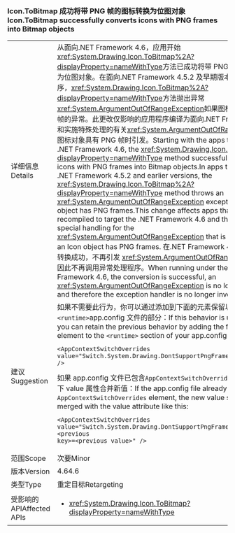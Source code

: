 ### <a name="icontobitmap-successfully-converts-icons-with-png-frames-into-bitmap-objects"></a><span data-ttu-id="0eb0c-101">Icon.ToBitmap 成功将带 PNG 帧的图标转换为位图对象</span><span class="sxs-lookup"><span data-stu-id="0eb0c-101">Icon.ToBitmap successfully converts icons with PNG frames into Bitmap objects</span></span>

|   |   |
|---|---|
|<span data-ttu-id="0eb0c-102">详细信息</span><span class="sxs-lookup"><span data-stu-id="0eb0c-102">Details</span></span>|<span data-ttu-id="0eb0c-103">从面向.NET Framework 4.6，应用开始<xref:System.Drawing.Icon.ToBitmap%2A?displayProperty=nameWithType>方法已成功将带 PNG 帧的图标转换为位图对象。在面向.NET Framework 4.5.2 及早期版本中，应用程序，<xref:System.Drawing.Icon.ToBitmap%2A?displayProperty=nameWithType>方法抛出异常<xref:System.ArgumentOutOfRangeException>如果图标对象具有 PNG 帧的异常。此更改仅影响的应用程序编译为面向.NET Framework 4.6 和实施特殊处理的有关<xref:System.ArgumentOutOfRangeException>图标对象具有 PNG 帧时引发。</span><span class="sxs-lookup"><span data-stu-id="0eb0c-103">Starting with the apps that target the .NET Framework 4.6, the <xref:System.Drawing.Icon.ToBitmap%2A?displayProperty=nameWithType> method successfully converts icons with PNG frames into Bitmap objects.In apps that target the .NET Framework 4.5.2 and earlier versions, the  <xref:System.Drawing.Icon.ToBitmap%2A?displayProperty=nameWithType> method throws an <xref:System.ArgumentOutOfRangeException> exception if the Icon object has PNG frames.This change affects apps that are recompiled to target the .NET Framework 4.6 and that implement special handling for the <xref:System.ArgumentOutOfRangeException> that is thrown when an Icon object has PNG frames.</span></span> <span data-ttu-id="0eb0c-104">在.NET Framework 4.6 下运行时，转换成功，不再引发 <xref:System.ArgumentOutOfRangeException> ，因此不再调用异常处理程序。</span><span class="sxs-lookup"><span data-stu-id="0eb0c-104">When running under the .NET Framework 4.6, the conversion is successful, an <xref:System.ArgumentOutOfRangeException> is no longer thrown, and therefore the exception handler is no longer invoked.</span></span>|
|<span data-ttu-id="0eb0c-105">建议</span><span class="sxs-lookup"><span data-stu-id="0eb0c-105">Suggestion</span></span>|<span data-ttu-id="0eb0c-106">如果不需要此行为，你可以通过添加到下面的元素保留以前的行为<code>&lt;runtime&gt;</code>app.config 文件的部分：</span><span class="sxs-lookup"><span data-stu-id="0eb0c-106">If this behavior is undesirable, you can retain the previous behavior by adding the following element to the <code>&lt;runtime&gt;</code> section of your app.config file:</span></span><pre><code class="language-xml">&lt;AppContextSwitchOverrides&#13;&#10;value=&quot;Switch.System.Drawing.DontSupportPngFramesInIcons=true&quot; /&gt;&#13;&#10;</code></pre><span data-ttu-id="0eb0c-107">如果 app.config 文件已包含<code>AppContextSwitchOverrides</code>元素，应与如下 value 属性合并新值：</span><span class="sxs-lookup"><span data-stu-id="0eb0c-107">If the app.config file already contains the <code>AppContextSwitchOverrides</code> element, the new value should be merged with the value attribute like this:</span></span><pre><code class="language-xml">&lt;AppContextSwitchOverrides&#13;&#10;value=&quot;Switch.System.Drawing.DontSupportPngFramesInIcons=true;&lt;previous key&gt;=&lt;previous value&gt;&quot; /&gt;&#13;&#10;</code></pre>|
|<span data-ttu-id="0eb0c-108">范围</span><span class="sxs-lookup"><span data-stu-id="0eb0c-108">Scope</span></span>|<span data-ttu-id="0eb0c-109">次要</span><span class="sxs-lookup"><span data-stu-id="0eb0c-109">Minor</span></span>|
|<span data-ttu-id="0eb0c-110">版本</span><span class="sxs-lookup"><span data-stu-id="0eb0c-110">Version</span></span>|<span data-ttu-id="0eb0c-111">4.6</span><span class="sxs-lookup"><span data-stu-id="0eb0c-111">4.6</span></span>|
|<span data-ttu-id="0eb0c-112">类型</span><span class="sxs-lookup"><span data-stu-id="0eb0c-112">Type</span></span>|<span data-ttu-id="0eb0c-113">重定目标</span><span class="sxs-lookup"><span data-stu-id="0eb0c-113">Retargeting</span></span>|
|<span data-ttu-id="0eb0c-114">受影响的 API</span><span class="sxs-lookup"><span data-stu-id="0eb0c-114">Affected APIs</span></span>|<ul><li><xref:System.Drawing.Icon.ToBitmap?displayProperty=nameWithType></li></ul>|

